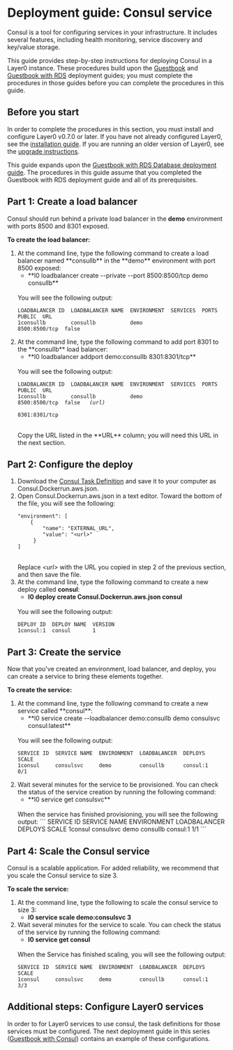 # Deployment guide: Consul service

Consul is a tool for configuring services in your infrastructure. It includes several features, including health monitoring, service discovery and key/value storage.

This guide provides step-by-step instructions for deploying Consul in a Layer0 instance. These procedures build upon the [Guestbook](/guides/guestbook) and [Guestbook with RDS](/guides/guestbook_rds) deployment guides; you must complete the procedures in those guides before you can complete the procedures in this guide.

## Before you start
In order to complete the procedures in this section, you must install and configure Layer0 v0.7.0 or later. If you have not already configured Layer0, see the [installation guide](/setup/install). If you are running an older version of Layer0, see the [upgrade instructions](/setup/update#upgrading-older-versions-of-layer0).

This guide expands upon the [Guestbook with RDS Database deployment guide](/guides/guestbook_rds). The procedures in this guide assume that you completed the Guestbook with RDS deployment guide and all of its prerequisites.

## Part 1: Create a load balancer

Consul should run behind a private load balancer in the **demo** environment with ports 8500 and 8301 exposed.

**To create the load balancer:**
<ol>
  <li>At the command line, type the following command to create a load balancer named **consullb** in the **demo** environment with port 8500 exposed:
    <ul>
      <li class="command">**l0 loadbalancer create --private --port 8500:8500/tcp demo consullb**</li>
    </ul><br />You will see the following output:
<pre class="code"><code>LOADBALANCER ID  LOADBALANCER NAME  ENVIRONMENT  SERVICES  PORTS          PUBLIC  URL
1consullb        consullb           demo                   8500:8500/tcp  false   
</code></pre>
  </li>
  <li>At the command line, type the following command to add port 8301 to the **consullb** load balancer:
    <ul>
      <li class="command">**l0 loadbalancer addport demo:consullb 8301:8301/tcp**</li>
    </ul><br />
  You will see the following output:
<pre class="code"><code>LOADBALANCER ID  LOADBALANCER NAME  ENVIRONMENT  SERVICES  PORTS          PUBLIC  URL
1consullb        consullb           demo                   8500:8500/tcp  false   <em>(url)</em>
                                                           8301:8301/tcp
</code></pre>
<br />
Copy the URL listed in the **URL** column; you will need this URL in the next section.</li>
</ol>

## Part 2: Configure the deploy
<ol>
  <li>Download the <a href="https://gitlab.imshealth.com/xfra/consul-local/blob/master/consul.json">Consul Task Definition</a> and save it to your computer as Consul.Dockerrun.aws.json.</li>
  <li>Open Consul.Dockerrun.aws.json in a text editor. Toward the bottom of the file, you will see the following:
<pre class="code"><code>"environment": [
    {
        "name": "EXTERNAL_URL",
        "value": "&lt;url&gt;"
     }
]
</code></pre>
<br />
Replace <em>&lt;url&gt;</em> with the URL you copied in step 2 of the previous section, and then save the file.</li>
  <li>At the command line, type the following command to create a new deploy called <strong>consul</strong>:
    <ul>
      <li class="command"><strong>l0 deploy create Consul.Dockerrun.aws.json consul</strong></li>
    </ul><br />
  You will see the following output:
<pre class="code"><code>DEPLOY ID  DEPLOY NAME  VERSION  
1consul:1  consul       1        
</code></pre>
  </li>
</ol>

## Part 3: Create the service
Now that you've created an environment, load balancer, and deploy, you can create a service to bring these elements together.

**To create the service:**
<ol>
  <li>At the command line, type the following command to create a new service called **consul**:
    <ul>
      <li class="command">**l0 service create --loadbalancer demo:consullb demo consulsvc consul:latest**</li>
    </ul><br />
    You will see the following output:
<pre class="code"><code>SERVICE ID  SERVICE NAME  ENVIRONMENT  LOADBALANCER  DEPLOYS      SCALE
1consul     consulsvc     demo         consullb      consul:1     0/1</code></pre>
  </li>
  <li>Wait several minutes for the service to be provisioned. You can check the status of the service creation by running the following command:
  <ul>
    <li class="command">**l0 service get consulsvc**</li>
  </ul><br />
  When the service has finished provisioning, you will see the following output:
```
SERVICE ID  SERVICE NAME  ENVIRONMENT  LOADBALANCER  DEPLOYS      SCALE
1consul     consulsvc     demo         consullb      consul:1     1/1
```
  </li>
</ol>

## Part 4: Scale the Consul service
Consul is a scalable application. For added reliability, we recommend that you scale the Consul service to size 3.

**To scale the service:**

<ol>
  <li>At the command line, type the following to scale the consul service to size 3:
    <ul>
      <li class="command"><strong>l0 service scale demo:consulsvc 3</strong></li>
    </ul>
  </li>

  <li>Wait several minutes for the service to scale. You can check the status of the service by running the following command:
  <ul>
    <li class="command"><strong>l0 service get consul</strong></li>
  </ul><br />
  When the Service has finished scaling, you will see the following output:
<pre class="code"><code>SERVICE ID  SERVICE NAME  ENVIRONMENT  LOADBALANCER  DEPLOYS      SCALE
1consul     consulsvc     demo         consullb      consul:1     3/3
</code></pre>
  </li>
</ol>

## Additional steps: Configure Layer0 services
In order to for Layer0 services to use consul, the task definitions for those services must be configured. The next deployment guide in this series ([Guestbook with Consul](/guides/guestbook_consul)) contains an example of these configurations.
